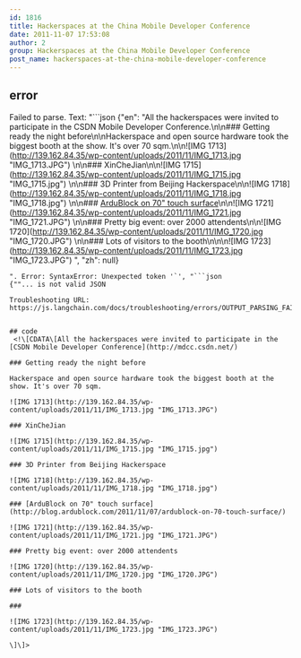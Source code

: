 ```yaml
---
id: 1816
title: Hackerspaces at the China Mobile Developer Conference
date: 2011-11-07 17:53:08
author: 2
group: Hackerspaces at the China Mobile Developer Conference
post_name: hackerspaces-at-the-china-mobile-developer-conference
---
```


## error
Failed to parse. Text: "```json
{"en": "All the hackerspaces were invited to participate in the CSDN Mobile Developer Conference.\n\n### Getting ready the night before\n\nHackerspace and open source hardware took the biggest booth at the show. It's over 70 sqm.\n\n![IMG 1713](http://139.162.84.35/wp-content/uploads/2011/11/IMG_1713.jpg \"IMG_1713.JPG\") \n\n### XinCheJian\n\n![IMG 1715](http://139.162.84.35/wp-content/uploads/2011/11/IMG_1715.jpg \"IMG_1715.jpg\") \n\n### 3D Printer from Beijing Hackerspace\n\n![IMG 1718](http://139.162.84.35/wp-content/uploads/2011/11/IMG_1718.jpg \"IMG_1718.jpg\") \n\n### [ArduBlock on 70\" touch surface](http://blog.ardublock.com/2011/11/07/ardublock-on-70-touch-surface/)\n\n![IMG 1721](http://139.162.84.35/wp-content/uploads/2011/11/IMG_1721.jpg \"IMG_1721.JPG\") \n\n### Pretty big event: over 2000 attendents\n\n![IMG 1720](http://139.162.84.35/wp-content/uploads/2011/11/IMG_1720.jpg \"IMG_1720.JPG\") \n\n### Lots of visitors to the booth\n\n\n![IMG 1723](http://139.162.84.35/wp-content/uploads/2011/11/IMG_1723.jpg \"IMG_1723.JPG\") ", "zh": null}
```
". Error: SyntaxError: Unexpected token '`', "```json
{""... is not valid JSON

Troubleshooting URL: https://js.langchain.com/docs/troubleshooting/errors/OUTPUT_PARSING_FAILURE/


## code
 <!\[CDATA\[All the hackerspaces were invited to participate in the [CSDN Mobile Developer Conference](http://mdcc.csdn.net/) 

### Getting ready the night before

Hackerspace and open source hardware took the biggest booth at the show. It's over 70 sqm.

![IMG 1713](http://139.162.84.35/wp-content/uploads/2011/11/IMG_1713.jpg "IMG_1713.JPG") 

### XinCheJian

![IMG 1715](http://139.162.84.35/wp-content/uploads/2011/11/IMG_1715.jpg "IMG_1715.jpg") 

### 3D Printer from Beijing Hackerspace

![IMG 1718](http://139.162.84.35/wp-content/uploads/2011/11/IMG_1718.jpg "IMG_1718.jpg") 

### [ArduBlock on 70" touch surface](http://blog.ardublock.com/2011/11/07/ardublock-on-70-touch-surface/)

![IMG 1721](http://139.162.84.35/wp-content/uploads/2011/11/IMG_1721.jpg "IMG_1721.JPG") 

### Pretty big event: over 2000 attendents

![IMG 1720](http://139.162.84.35/wp-content/uploads/2011/11/IMG_1720.jpg "IMG_1720.JPG") 

### Lots of visitors to the booth

### 

![IMG 1723](http://139.162.84.35/wp-content/uploads/2011/11/IMG_1723.jpg "IMG_1723.JPG") 

\]\]> 
